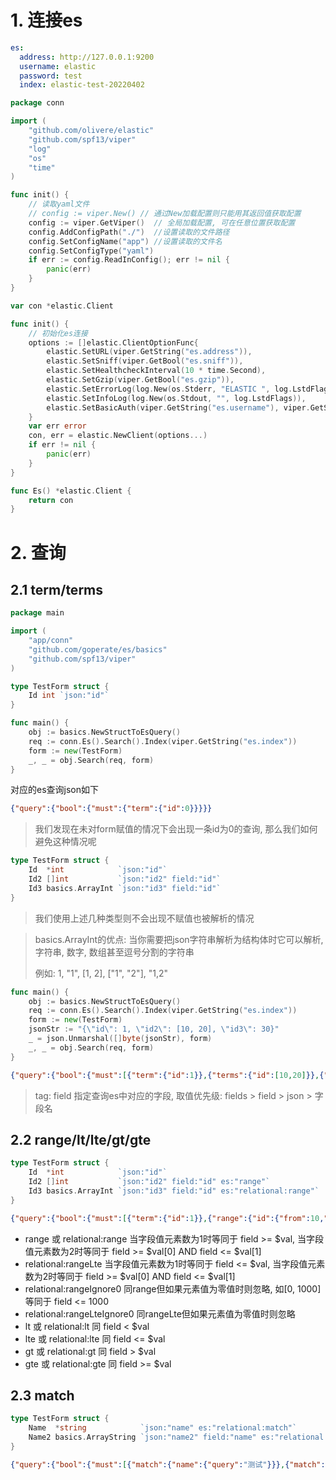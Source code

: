 # 1. 连接es
```yaml
es:
  address: http://127.0.0.1:9200
  username: elastic
  password: test
  index: elastic-test-20220402
```
```go
package conn

import (
	"github.com/olivere/elastic"
	"github.com/spf13/viper"
	"log"
	"os"
	"time"
)

func init() {
	// 读取yaml文件
	// config := viper.New() // 通过New加载配置则只能用其返回值获取配置
	config := viper.GetViper()  // 全局加载配置, 可在任意位置获取配置
	config.AddConfigPath("./")  //设置读取的文件路径
	config.SetConfigName("app") //设置读取的文件名
	config.SetConfigType("yaml")
	if err := config.ReadInConfig(); err != nil {
		panic(err)
	}
}

var con *elastic.Client

func init() {
	// 初始化es连接
	options := []elastic.ClientOptionFunc{
		elastic.SetURL(viper.GetString("es.address")),
		elastic.SetSniff(viper.GetBool("es.sniff")),
		elastic.SetHealthcheckInterval(10 * time.Second),
		elastic.SetGzip(viper.GetBool("es.gzip")),
		elastic.SetErrorLog(log.New(os.Stderr, "ELASTIC ", log.LstdFlags)),
		elastic.SetInfoLog(log.New(os.Stdout, "", log.LstdFlags)),
		elastic.SetBasicAuth(viper.GetString("es.username"), viper.GetString("es.password")),
	}
	var err error
	con, err = elastic.NewClient(options...)
	if err != nil {
		panic(err)
	}
}

func Es() *elastic.Client {
	return con
}
```



# 2. 查询
## 2.1 term/terms
```go
package main

import (
	"app/conn"
	"github.com/goperate/es/basics"
	"github.com/spf13/viper"
)

type TestForm struct {
	Id int `json:"id"`
}

func main() {
	obj := basics.NewStructToEsQuery()
	req := conn.Es().Search().Index(viper.GetString("es.index"))
	form := new(TestForm)
	_, _ = obj.Search(req, form)
}
```
对应的es查询json如下
```json
{"query":{"bool":{"must":{"term":{"id":0}}}}}
```
> 我们发现在未对form赋值的情况下会出现一条id为0的查询, 那么我们如何避免这种情况呢
```go
type TestForm struct {
    Id  *int            `json:"id"`
    Id2 []int           `json:"id2" field:"id"`
    Id3 basics.ArrayInt `json:"id3" field:"id"`
}
```
> 我们使用上述几种类型则不会出现不赋值也被解析的情况

> basics.ArrayInt的优点: 当你需要把json字符串解析为结构体时它可以解析, 字符串, 数字, 数组甚至逗号分割的字符串
> 
> 例如: 1, "1", [1, 2], ["1", "2"], "1,2"
```go
func main() {
	obj := basics.NewStructToEsQuery()
	req := conn.Es().Search().Index(viper.GetString("es.index"))
	form := new(TestForm)
	jsonStr := "{\"id\": 1, \"id2\": [10, 20], \"id3\": 30}"
	_ = json.Unmarshal([]byte(jsonStr), form)
	_, _ = obj.Search(req, form)
}
```
```json
{"query":{"bool":{"must":[{"term":{"id":1}},{"terms":{"id":[10,20]}},{"term":{"id":30}}]}}}
```
> tag: field 指定查询es中对应的字段, 取值优先级: fields > field > json > 字段名


## 2.2 range/lt/lte/gt/gte
```go
type TestForm struct {
	Id  *int            `json:"id"`
	Id2 []int           `json:"id2" field:"id" es:"range"`
	Id3 basics.ArrayInt `json:"id3" field:"id" es:"relational:range"`
}
```
```json
{"query":{"bool":{"must":[{"term":{"id":1}},{"range":{"id":{"from":10,"include_lower":true,"include_upper":true,"to":20}}},{"range":{"id":{"from":30,"include_lower":true,"include_upper":true,"to":null}}}]}}}
```
- range 或 relational:range 当字段值元素数为1时等同于 field >= $val, 当字段值元素数为2时等同于 field >= $val[0] AND field <= $val[1]
- relational:rangeLte 当字段值元素数为1时等同于 field <= $val, 当字段值元素数为2时等同于 field >= $val[0] AND field <= $val[1]
- relational:rangeIgnore0 同range但如果元素值为零值时则忽略, 如[0, 1000]等同于 field <= 1000
- relational:rangeLteIgnore0 同rangeLte但如果元素值为零值时则忽略
- lt 或 relational:lt 同 field < $val
- lte 或 relational:lte 同 field <= $val
- gt 或 relational:gt 同 field > $val
- gte 或 relational:gte 同 field >= $val


## 2.3 match
```go
type TestForm struct {
	Name  *string            `json:"name" es:"relational:match"`
	Name2 basics.ArrayString `json:"name2" field:"name" es:"relational:matchAnd"`
}
```
```json
{"query":{"bool":{"must":[{"match":{"name":{"query":"测试"}}},{"match":{"name":{"operator":"and","query":"测试"}}}]}}}
```
